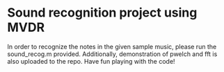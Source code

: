 # Sound recognition project using MVDR
In order to recognize the notes in the given sample music, please run the sound_recog.m provided. Additionally, demonstration of pwelch and fft is also uploaded to the repo. Have fun playing with the code!
